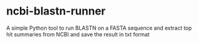 # ncbi-blastn-runner
A simple Python tool to run BLASTN on a FASTA sequence and extract top hit summaries from NCBI and save the result in txt format
